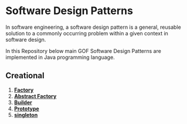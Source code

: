 # Software Design Patterns
In software engineering, a software design pattern is a general, reusable solution to a commonly occurring problem within a given context in software design.

In this Repository below main GOF Software Design Patterns are implemented in Java programming language. 

## **Creational**
1. [**Factory**](src/main/java/designpattern/creational/factory/FactoryPattern.md)
2. [**Abstract Factory**](src/main/java/designpattern/creational/abstractfactory/ABstractFactoryPattern.md)
3. [**Builder**](src/main/java/designpattern/creational/builder/BuilderPattern.md)
4. [**Prototype**](src/main/java/designpattern/creational/prototype/PrototypePattern.md)
5. [**singleton**](src/main/java/designpattern/creational/singleton/SingletonPattern.md)